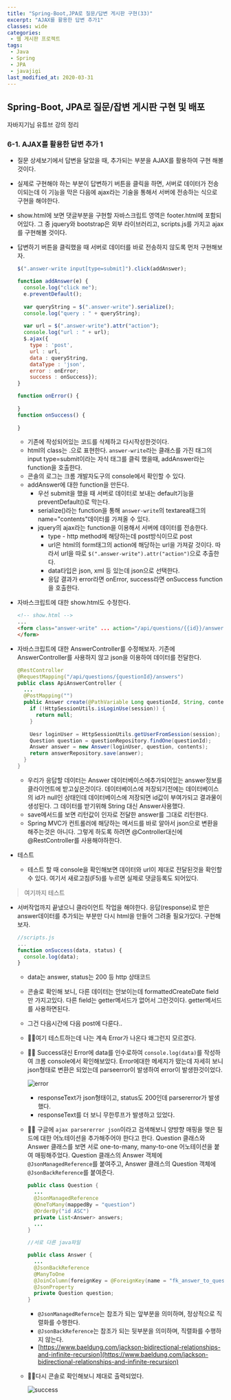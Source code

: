 ```yaml
---
title: "Spring-Boot,JPA로 질문/답변 게시판 구현(33)"
excerpt: "AJAX를 활용한 답변 추가1"
classes: wide
categories:
 - 웹 게시판 프로젝트
tags:
 - Java
 - Spring
 - JPA
 - javajigi
last_modified_at: 2020-03-31
---
```




## Spring-Boot, JPA로 질문/잡변 게시판 구현 및 배포

자바지기님 유튜브 강의 정리

### 6-1. AJAX를 활용한 답변 추가 1

* 질문 상세보기에서 답변을 달았을 때, 추가되는 부분을 AJAX를 활용하여 구현 해볼 것이다.

* 실제로 구현해야 하는 부분이 답변하기 버튼을 클릭을 하면, 서버로 데이터가 전송이되는데 이  기능을 막은 다음에 ajax라는 기술을 통해서 서버에 전송하는 식으로 구현을 해야한다.

* show.html에 보면 댓글부분을 구현할 자바스크립트 영역은 footer.html에 포함되어있다. 그 중 jquery와 bootstrap은 외부 라이브러리고, scripts.js를 가지고 ajax를 구현해볼 것이다. 

* 답변하기 버튼을 클릭했을 때 서버로 데이터를 바로 전송하지 않도록 먼저 구현해보자.

  ```javascript
  $(".answer-write input[type=submit]").click(addAnswer);
  
  function addAnswer(e) {
    console.log("click me");
    e.preventDefault();
      
    var queryString = $(".answer-write").serialize();
    console.log("query : " + queryString);
    
    var url = $(".answer-write").attr("action");
    console.log("url : " + url);
    $.ajax({
      type : 'post',
      url : url,
      data : queryString,
      dataType : 'json',
      error : onError;
      success : onSuccess});
  }
  
  function onError() {
      
  }
  function onSuccess() {
      
  }
  ```

  * 기존에 작성되어있는 코드를 삭제하고 다시작성한것이다.
  * html의 class는 .으로 표현한다. `answer-write`라는 클래스를 가진 태그의 input type=submit이라는 자식 태그를 클릭 했을때, addAnswer라는 function을 호출한다.
  * 콘솔의 로그는 크롬 개발자도구의 console에서 확인할 수 있다.
  * addAnswer에 대한 function을 만든다.
    * 우선 submit을 했을 때 서버로 데이터로 보내는 default기능을 preventDefault()로 막는다.  
    * serialize()라는 function을 통해 `answer-write`의 textarea태그의 name="contents"데이터를 가져올 수 있다.
    * jquery의 ajax라는 function을 이용해서 서버에 데이터를 전송한다.
      * type - http method에 해당하는데 post방식이므로 post
      * url은 html의 form태그의 action에 해당하는 url을 가져갈 것이다. 따라서 url을 따로 `$(".answer-write").attr("action")`으로 추출한다.
      * data타입은 json, xml 등 있는데 json으로 선택한다.
      * 응답 결과가 error라면 onError, success라면 onSuccess function을 호출한다.

* 자바스크립트에 대한 show.html도 수정한다.

  ```html
  <!-- show.html -->
  ...
  <form class="answer-write" ... action="/api/questions/{{id}}/answers">
  </form>
  ```

* 자바스크립트에 대한 AnswerController를 수정해보자. 기존에 AnswerController를 사용하지 않고 json을 이용하여 데이터를 전달한다.

  ```java
  @RestController
  @RequestMapping("/api/questions/{questionId}/answers")
  public class ApiAnswerController {
    ...
    @PostMapping("")
    public Answer create(@PathVariable Long questionId, String, contents, HttpSession session) {
      if (!HttpSessionUtils.isLoginUse(session)) {
        return null;
      }
        
      Uesr loginUser = HttpSessionUtils.getUserFromSession(session);
      Question question = questionRepository.findOne(questionId);
      Answer answer = new Answer(loginUser, question, contents);
      return answerRepository.save(answer);
    }
  }
  ```

  * 우리가 응답할 데이터는 Answer 데이터베이스에추가되어있는 answer정보를 클라이언트에 받고싶은것이다. 데이터베이스에 저장되기전에는 데이터베이스의 id가 null인 상태인데 데이터베이스에 저장되면 id값이 부여가되고 결과물이 생성된다. 그 데이터를 받기위해 String 대신 Answer사용했다.
  * save메서드를 보면 리턴값이 인자로 전달한 answer를 그대로 리턴한다.
  * Spring MVC가 컨트롤러에 해당하는 메서드를 바로 알아서 json으로 변환을 해주는것은 아니다. 그렇게 하도록 하려면 @Controller대신에 @RestController를 사용해야하한다.

* 테스트
  
  * 테스트 할 때 console을 확인해보면 데이터와 url이 제대로 전달된것을 확인할 수 있다. 여기서 새로고침(F5)를 누르면 실제로 댓글등록도 되어있다.

> 여기까지 테스트

* 서버작업까지 끝냈으니 클라이언트 작업을 해야한다. 응답(response)로 받은 answer데이터를 추가되는 부분만 다시 html을 만들어 그려줄 필요가있다. 구현해보자.

  ```javascript
  //scripts.js
  ...
  function onSuccess(data, status) {
    console.log(data);
  }
  ```

  * data는 answer, status는 200 등 http 상태코드

  * 콘솔로 확인해 보니, 다른 데이터는 안보이는데 formattedCreateDate field만 가지고있다. 다른 field는 getter메서드가 없어서 그런것이다. getter메서드를 사용하면된다.

  * 그건 다음시간에 다음 post에 다룬다..

  * :raising_hand_man:여기 테스트하는데 나는 계속 Error가 나온다 왜그런지 모르겠다.

  * :raising_hand_man: Success대신 Error에 data를 인수로하여 `console.log(data)`를 작성하여 크롬 console에서 확인해보았다. Error에대한 메세지가 떴는데 자세히 보니 json형태로 변환은 되었는데 parseerror이 발생하여 error이 발생한것이었다.

    ![error]({{site.url}}/assets/images/2020-03-31-spring-boot-jpa-borad-project-6-1.assets/error.png)

    * responseText가 json형태이고, status도 200인데 parsererror가 발생했다.
    * responseText를 더 보니 무한루프가 발생하고 있었다.

  * :raising_hand_man: 구글에 `ajax parsererror json`이라고 검색해보니 양방향 매핑을 맺은 필드에 대한 어노테이션을 추가해주어야 한다고 한다. Question 클래스와 Answer 클래스를 보면 서로 one-to-many, many-to-one 어노테이션을 붙여 매핑해주었다. Question 클래스의 Answer 객체에 `@JsonManagedReference`를 붙여주고,  Answer 클래스의 Question 객체에 `@JsonBackReference`를 붙여준다.

    ```java
    public class Question {
      ...
      @JsonManagedReference
      @OneToMany(mappedBy = "question")
      @OrderBy("id ASC")
      private List<Answer> answers;
      ...
    }
    
    //서로 다른 java파일
    
    public class Answer {
      ...
      @JsonBackReference
      @ManyToOne
      @JoinColumn(foreignKey = @ForeignKey(name = "fk_answer_to_question"))
      @JsonProperty
      private Question question;
    }
    ```
    * `@JsonManagedRefernce`는 참조가 되는 앞부분을 의미하며, 정상적으로 직렬화를 수행한다.
    * `@JsonBackReference`는 참조가 되는 뒷부분을 의미하며, 직렬화를 수행하지 않는다.
    * [https://www.baeldung.com/jackson-bidirectional-relationships-and-infinite-recursion](https://www.baeldung.com/jackson-bidirectional-relationships-and-infinite-recursion)

  * 🙋‍♂️다시 콘솔로 확인해보니 제대로 출력되었다.

    ![success]({{site.url}}/assets/images/2020-03-31-spring-boot-jpa-borad-project-6-1.assets/success.png)